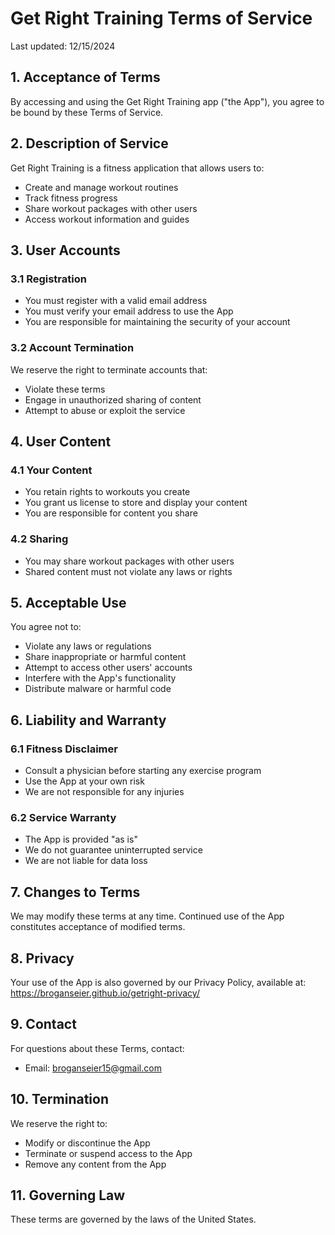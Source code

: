 # Get Right Training Terms of Service

Last updated: 12/15/2024

## 1. Acceptance of Terms

By accessing and using the Get Right Training app ("the App"), you agree to be bound by these Terms of Service.

## 2. Description of Service

Get Right Training is a fitness application that allows users to:
* Create and manage workout routines
* Track fitness progress
* Share workout packages with other users
* Access workout information and guides

## 3. User Accounts

### 3.1 Registration
* You must register with a valid email address
* You must verify your email address to use the App
* You are responsible for maintaining the security of your account

### 3.2 Account Termination
We reserve the right to terminate accounts that:
* Violate these terms
* Engage in unauthorized sharing of content
* Attempt to abuse or exploit the service

## 4. User Content

### 4.1 Your Content
* You retain rights to workouts you create
* You grant us license to store and display your content
* You are responsible for content you share

### 4.2 Sharing
* You may share workout packages with other users
* Shared content must not violate any laws or rights

## 5. Acceptable Use

You agree not to:
* Violate any laws or regulations
* Share inappropriate or harmful content
* Attempt to access other users' accounts
* Interfere with the App's functionality
* Distribute malware or harmful code

## 6. Liability and Warranty

### 6.1 Fitness Disclaimer
* Consult a physician before starting any exercise program
* Use the App at your own risk
* We are not responsible for any injuries

### 6.2 Service Warranty
* The App is provided "as is"
* We do not guarantee uninterrupted service
* We are not liable for data loss

## 7. Changes to Terms

We may modify these terms at any time. Continued use of the App constitutes acceptance of modified terms.

## 8. Privacy

Your use of the App is also governed by our Privacy Policy, available at: https://broganseier.github.io/getright-privacy/

## 9. Contact

For questions about these Terms, contact:
* Email: broganseier15@gmail.com

## 10. Termination

We reserve the right to:
* Modify or discontinue the App
* Terminate or suspend access to the App
* Remove any content from the App

## 11. Governing Law

These terms are governed by the laws of the United States.
